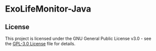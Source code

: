 # ExoLifeMonitor-Java


## License
This project is licensed under the GNU General Public License v3.0 - see the [GPL-3.0 License](LICENSE) file for details.

